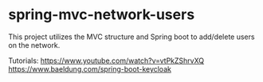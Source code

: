 # spring-mvc-network-users
This project utilizes the MVC structure and Spring boot to add/delete users on the network.

Tutorials: 
https://www.youtube.com/watch?v=vtPkZShrvXQ
https://www.baeldung.com/spring-boot-keycloak